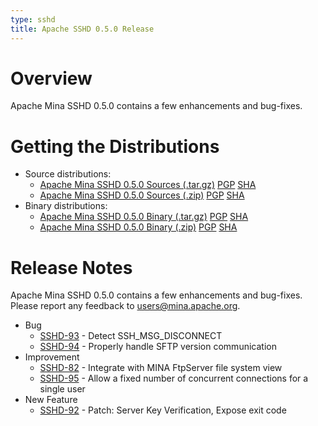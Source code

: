 ```yaml
---
type: sshd
title: Apache SSHD 0.5.0 Release
---
```


# Overview

Apache Mina SSHD 0.5.0 contains a few enhancements and bug-fixes.

# Getting the Distributions

* Source distributions:
    * [Apache Mina SSHD 0.5.0 Sources (.tar.gz)](https://archive.apache.org/dist/mina/sshd/0.5.0/apache-sshd-0.5.0-src.tar.gz) [PGP](https://archive.apache.org/dist/mina/sshd/0.5.0/apache-sshd-0.5.0-src.tar.gz.asc) [SHA](https://archive.apache.org/dist/mina/sshd/0.5.0/apache-sshd-0.5.0-src.tar.gz.sha1)
    * [Apache Mina SSHD 0.5.0 Sources (.zip)](https://archive.apache.org/dist/mina/sshd/0.5.0/apache-sshd-0.5.0-src.zip) [PGP](https://archive.apache.org/dist/mina/sshd/0.5.0/apache-sshd-0.5.0-src.zip.asc) [SHA](https://archive.apache.org/dist/mina/sshd/0.5.0/apache-sshd-0.5.0-src.zip.sha1)
* Binary distributions:
    * [Apache Mina SSHD 0.5.0 Binary (.tar.gz)](https://archive.apache.org/dist/mina/sshd/0.5.0/apache-sshd-0.5.0.tar.gz) [PGP](https://archive.apache.org/dist/mina/sshd/0.5.0/apache-sshd-0.5.0.tar.gz.asc) [SHA](https://archive.apache.org/dist/mina/sshd/0.5.0/apache-sshd-0.5.0.tar.gz.sha1)
    * [Apache Mina SSHD 0.5.0 Binary (.zip)](https://archive.apache.org/dist/mina/sshd/0.5.0/apache-sshd-0.5.0.zip) [PGP](https://archive.apache.org/dist/mina/sshd/0.5.0/apache-sshd-0.5.0.zip.asc) [SHA](https://archive.apache.org/dist/mina/sshd/0.5.0/apache-sshd-0.5.0.zip.sha1) 

# Release Notes

Apache Mina SSHD 0.5.0 contains a few enhancements and bug-fixes.
Please report any feedback to [users@mina.apache.org](mailto:users@mina.apache.org).

* Bug
    * [SSHD-93](https://issues.apache.org/jira/browse/SSHD-93) - Detect SSH_MSG_DISCONNECT
    * [SSHD-94](https://issues.apache.org/jira/browse/SSHD-94) - Properly handle SFTP version communication    
* Improvement
    * [SSHD-82](https://issues.apache.org/jira/browse/SSHD-82) - Integrate with MINA FtpServer file system view
    * [SSHD-95](https://issues.apache.org/jira/browse/SSHD-95) - Allow a fixed number of concurrent connections for a single user
* New Feature
    * [SSHD-92](https://issues.apache.org/jira/browse/SSHD-92) - Patch: Server Key Verification, Expose exit code
